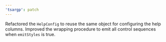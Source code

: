 ```yaml
---
'tsargp': patch
---
```


Refactored the `HelpConfig` to reuse the same object for configuring the help columns. Improved the wrapping procedure to emit all control sequences when `emitStyles` is true.
